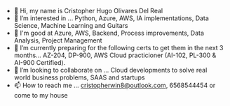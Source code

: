 - 👋 Hi, my name is Cristopher Hugo Olivares Del Real 
- 👀 I’m interested in ... Python, Azure, AWS, IA implementations, Data Science, Machine Learning and Guitars
- 💪 I'm good at Azure, AWS, Backend, Process improvements, Data Analysis, Project Management  
- 🌱 I’m currently preparing for the following certs to get them in the next 3 months... AZ-204, DP-900, AWS Cloud practicioner (AI-102, PL-300 & AI-900 Certified).
- 💞️ I’m looking to collaborate on ... Cloud developments to solve real world business problems, SAAS and startups
- 📫 How to reach me ... cristopherwin8@outlook.com, 6568544454 or come to my house

<!---
crissins/crissins is a ✨ special ✨ repository because its `README.md` (this file) appears on your GitHub profile.
You can click the Preview link to take a look at your changes.
--->
